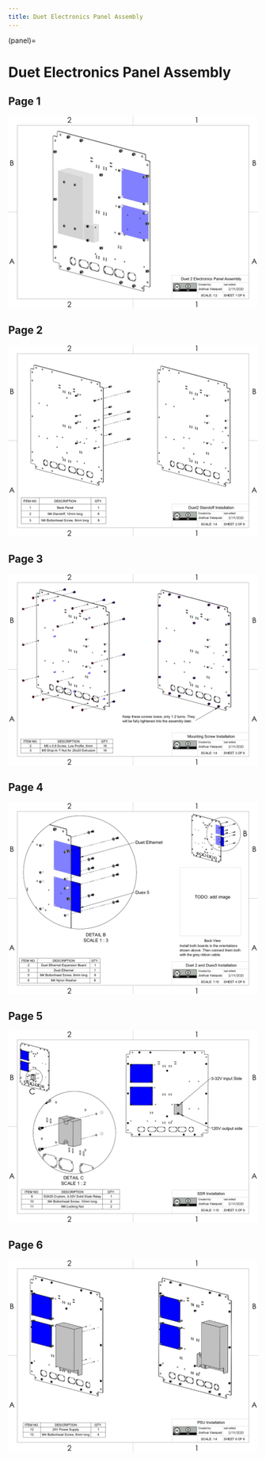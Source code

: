 ```yaml
---
title: Duet Electronics Panel Assembly
---
```


(panel)=
# Duet Electronics Panel Assembly

## Page 1
[![Page1](_static/panel0.png)](_static/panel0.png)

## Page 2
[![Page2](_static/panel1.png)](_static/panel1.png)

## Page 3
[![Page3](_static/panel2.png)](_static/panel2.png)

## Page 4
[![Page4](_static/panel3.png)](_static/panel3.png)

## Page 5
[![Page5](_static/panel4.png)](_static/panel4.png)

## Page 6
[![Page6](_static/panel5.png)](_static/panel5.png)
